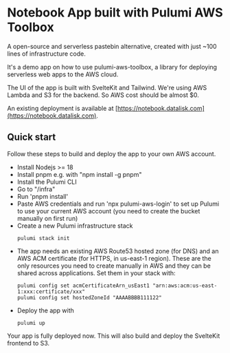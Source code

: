 # Notebook App built with Pulumi AWS Toolbox

A open-source and serverless pastebin alternative, created with just ~100 lines of infrastructure code.

It's a demo app on how to use pulumi-aws-toolbox, a library for deploying serverless web apps to the AWS cloud.

The UI of the app is built with SvelteKit and Tailwind. We're using AWS Lambda and S3 for the backend. So AWS cost should be almost $0.

An existing deployment is available at [https://notebook.datalisk.com](https://notebook.datalisk.com).

## Quick start

Follow these steps to build and deploy the app to your own AWS account.

- Install Nodejs >= 18
- Install pnpm e.g. with "npm install -g pnpm"
- Install the Pulumi CLI
- Go to "/infra"
- Run 'pnpm install'
- Paste AWS credentials and run 'npx pulumi-aws-login' to set up Pulumi to use your current AWS account (you need to create the bucket manually on first run)
- Create a new Pulumi infrastructure stack
  ```
  pulumi stack init
  ```
- The app needs an existing AWS Route53 hosted zone (for DNS) and an AWS ACM certificate (for HTTPS, in us-east-1 region). These are the only resources you need to create manually in AWS and they can be shared across applications.
Set them in your stack with:
  ```
  pulumi config set acmCertificateArn_usEast1 "arn:aws:acm:us-east-1:xxx:certificate/xxx"
  pulumi config set hostedZoneId "AAAABBBB111122"
  ```
- Deploy the app with
  ```
  pulumi up
  ```

Your app is fully deployed now.
This will also build and deploy the SvelteKit frontend to S3.
